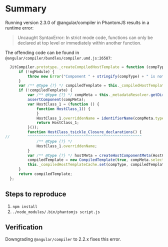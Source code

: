 # Summary

Running version 2.3.0 of @angular/compiler in PhantomJS results in a runtime error:

> Uncaught SyntaxError: In strict mode code, functions can only be declared at top level or immediately within another function.

The offending code can be found in `@angular/compiler/bundles/compiler.umd.js:26587`:
```js
  JitCompiler.prototype._createCompiledHostTemplate = function (compType, ngModule) {
      if (!ngModule) {
          throw new Error("Component " + stringify(compType) + " is not part of any NgModule or the module has not been imported into your module.");
      }
      var /** @type {?} */ compiledTemplate = this._compiledHostTemplateCache.get(compType);
      if (!compiledTemplate) {
          var /** @type {?} */ compMeta = this._metadataResolver.getDirectiveMetadata(compType);
          assertComponent(compMeta);
          var HostClass_1 = (function () {
              function HostClass_1() {
              }
              HostClass_1.overriddenName = identifierName(compMeta.type) + "_Host";
              return HostClass_1;
          }());
          function HostClass_tsickle_Closure_declarations() {
//        ^^^^^^^^^^^^^^^^^^^^^^^^^^^^^^^^^^^^^^^^^^^^^^^^^^^
              /** @type {?} */
              HostClass_1.overriddenName;
          }
          var /** @type {?} */ hostMeta = createHostComponentMeta(HostClass_1, compMeta);
          compiledTemplate = new CompiledTemplate(true, compMeta.selector, compMeta.type, hostMeta, ngModule, [compMeta.type]);
          this._compiledHostTemplateCache.set(compType, compiledTemplate);
      }
      return compiledTemplate;
  };
```

## Steps to reproduce

1. `npm install`
1. `./node_modules/.bin/phantomjs script.js`

## Verification

Downgrading `@angular/compiler` to 2.2.x fixes this error.

